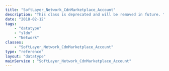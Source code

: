 ```yaml
---
title: "SoftLayer_Network_CdnMarketplace_Account"
description: "This class is deprecated and will be removed in future. "
date: "2018-02-12"
tags:
    - "datatype"
    - "sldn"
    - "Network"
classes:
    - "SoftLayer_Network_CdnMarketplace_Account"
type: "reference"
layout: "datatype"
mainService : "SoftLayer_Network_CdnMarketplace_Account"
---
```

